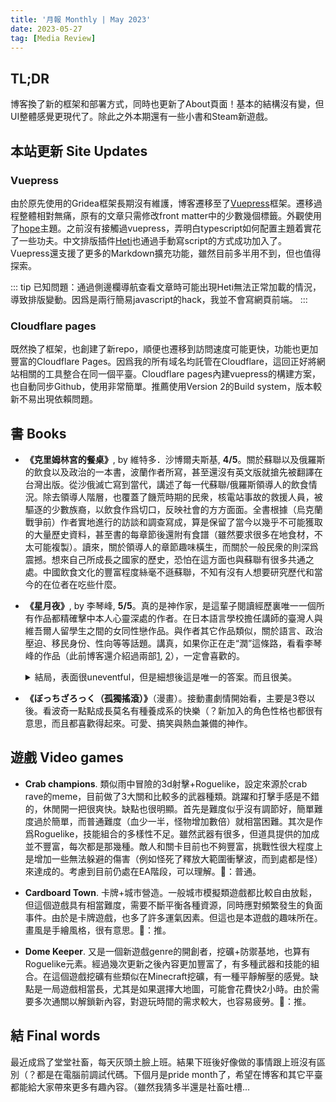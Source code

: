 ```yaml
---
title: '月報 Monthly | May 2023'
date: 2023-05-27
tag: [Media Review]
---
```

## TL;DR

博客換了新的框架和部署方式，同時也更新了About頁面！基本的結構沒有變，但UI整體感覺更現代了。除此之外本期還有一些小書和Steam新遊戲。

<!-- more -->

## 本站更新 Site Updates

### Vuepress

由於原先使用的Gridea框架長期沒有維護，博客遷移至了[Vuepress](https://vuepress.vuejs.org/)框架。遷移過程整體相對無痛，原有的文章只需修改front matter中的少數幾個標籤。外觀使用了[hope](https://theme-hope.vuejs.press/)主題。之前沒有接觸過vuepress，弄明白typescript如何配置主題着實花了一些功夫。中文排版插件[Heti](https://sivan.github.io/heti/)也通過手動寫script的方式成功加入了。Vuepress還支援了更多的Markdown擴充功能，雖然目前多半用不到，但也值得探索。

::: tip
已知問題：通過側邊欄導航查看文章時可能出現Heti無法正常加載的情況，導致排版變動。因爲是兩行簡易javascript的hack，我並不會寫網頁前端。
:::

### Cloudflare pages

既然換了框架，也創建了新repo，順便也遷移到訪問速度可能更快，功能也更加豐富的Cloudflare  Pages。因爲我的所有域名均託管在Cloudflare，這回正好將網站相關的工具整合在同一個平臺。Cloudflare pages內建vuepress的構建方案，也自動同步Github，使用非常簡單。推薦使用Version 2的Build system，版本較新不易出現依賴問題。

## 書 Books

+ **《克里姆林宮的餐桌》**, by 維特多．沙博爾夫斯基, **4/5**。關於蘇聯以及俄羅斯的飲食以及政治的一本書，波蘭作者所寫，甚至還沒有英文版就搶先被翻譯在台灣出版。從沙俄滅亡寫到當代，講述了每一代蘇聯/俄羅斯領導人的飲食情況。除去領導人階層，也覆蓋了饑荒時期的民衆，核電站事故的救援人員，被驅逐的少數族裔，以飲食作爲切口，反映社會的方方面面。全書根據（烏克蘭戰爭前）作者實地進行的訪談和調查寫成，算是保留了當今以幾乎不可能獲取的大量歷史資料，甚至書的每章節後還附有食譜（雖然要求很多在地食材，不太可能複製）。讀來，關於領導人的章節趣味橫生，而關於一般民衆的則深爲震撼。想來自己所成長之國家的歷史，恐怕在這方面也與蘇聯有很多共通之處。中國飲食文化的豐富程度絲毫不遜蘇聯，不知有沒有人想要研究歷代和當今的在位者在吃些什麼。

+ **《星月夜》**, by 李琴峰, **5/5**。真的是神作家，是這輩子閱讀經歷裏唯一一個所有作品都精確擊中本人心靈深處的作者。在日本語言學校擔任講師的臺灣人與維吾爾人留學生之間的女同性戀作品。與作者其它作品類似，關於語言、政治壓迫、移民身份、性向等等話題。講真，如果你正在走“潤”這條路，看看李琴峰的作品（此前博客還介紹過兩部[1](https://sbeam.dev/posts/2022-1-reading-list.html#jun), [2](https://sbeam.dev/posts/monthly-oct-2022.html#%E6%9B%B8-books)），一定會喜歡的。

    <details><summary>結局，表面很uneventful，但是細想後這是唯一的答案。而且很美。</summary><blockquote>我裝出一副達觀的口吻，試圖掩飾自己的寂寞，接著站起身走下石階，在廣場地面躺了下來。鋪磚的地面冷涼，沁透了我的背部。玉麗吐孜也學我在地面躺下，我們就這樣沉默地望著天空裡，那柔亮的圓月與滿天的星斗，周圍除了樹木迎風顫抖的些微窸窣聲外，便是一片寂靜，偶爾有腳踏車騎過時，會傳來腳踏車車鈴清脆涼爽的鈴聲，但騎過之後，四周便會再次回歸闃寂。<br>一輪巨大而明亮的滿月，伴隨著無數細碎的星點，望著這樣的夜空，人們總會陷入一種錯覺，「眾星拱月」，彷彿月亮才是主角，眾多點點的星子只是彰顯主角的陪襯。然而實際上，雖然肉眼看起來晦暗無明，但那些群星卻大都是自力發著光的，它們所蘊含的能量，比月亮還要多上幾萬倍，甚至幾百萬倍。肉眼裡最為明亮的月亮，其實自己是不發光的，只是借用他人的光輝罷了。只不過，從地球上所能看到的群星光點，其實有可能是在很久很久以前便早已毀滅的星星，生前所發出的餘光。<br>「這就是hoshitsukiyoru，對嗎？」<br>玉麗吐孜突然毫無脈絡地如此問道，打斷了我的沉思。她這句話，只有「hoshitsukiyoru」是用日語講。<br>我呆呆地望著玉麗吐孜愣了好一會兒，才終於明白她所要表達的，不禁噗哧地笑出聲來。<br>「不是hoshitsukiyoru，是hoshizukiyo（星月夜）才對。我上課時教過的，連濁，還記得嗎？」<br>我感到自己的教師魂被刺激了，便開始說明道：「把『星（ほし，hoshi）』和『月夜（つきよ，tsukiyo）』結合在一起時，『つきよ（tsukiyo）』的『つ（tsu）』會變成濁音『づ（zu）』。還有，『月夜』不念作『つきよる（tsukiyoru）』，而是念作『つきよ（tsukiyo）』，這是比較古老的念法。所謂『星月夜（hoshizukiyo）』，指的並不是有星星也有月亮的夜晚，而是星星像月亮那樣明亮的夜晚，也就是說『星月夜』裡其實是沒有月亮的，像今晚這樣的夜空，並不能稱作『星月夜』。」<br>也不知道是有聽懂還是沒聽懂，玉麗吐孜露出了思考的表情。<br>「可是梵谷的畫《星月夜》裡面，是有畫月亮的耶。」玉麗吐孜說道。<br>「咦？真的假的？」<br>梵谷的名畫《星夜》，日語翻成「星月夜」。我拿出手機一查，畫裡還真的有月亮。<br>真是的，既然這樣，為什麼要翻成「星月夜」？我不禁在心裡嘀咕。既然有月亮，那乾脆不要翻成有連濁的「星月夜（hoshizukiyo）」，而是念成不連濁的「星月夜（hoshitsukiyoru）」，大概還正確些。就像「山川」這個詞，念作有連濁的「やまがわ（yamagawa）」時指的是「山裡的河川」，但念作不連濁的「やまかわ（yamakawa）」時，就是指「山巒和河川」的意思了。「星月夜（hoshitsukiyoru）」，這個不存在的日語詞會讓我本能地想要糾正，但像今晚這樣有星星又有月亮的夜晚，卻似乎的確沒有恰當的詞語能夠表達，如果真有「星月夜（hoshitsukiyoru）」這樣一個詞，那不就太剛好了？<br>「那，像今天這樣的夜晚，乾脆就叫『星月夜（hoshitsukiyoru）』好了。」<br>我微笑著對玉麗吐孜說道。或許到了明天，星星與月亮便會消失或是轉虧，但至少現在這個瞬間，星星與月亮都在這裡，若沒有一個詞能夠表達今晚的情景，那便不妨自己創造吧。<br>我與玉麗吐孜又沉默了下來，靜靜地觀賞著美麗的「星月夜」。<br></blockquote></details>

+ **《ぼっちざろっく（孤獨搖滾）》**（漫畫）。接動畫劇情開始看，主要是3卷以後。看波奇一點點成長莫名有種養成系的快樂（？新加入的角色性格也都很有意思，而且都喜歡得起來。可愛、搞笑與熱血兼備的神作。

## 遊戲 Video games

+ **Crab champions**. 類似雨中冒險的3d射擊+Roguelike，設定來源於crab rave的meme，目前做了3大關和比較多的武器種類。跳躍和打擊手感是不錯的，休閒開一把很爽快。缺點也很明顯。首先是難度似乎沒有調節好，簡單難度過於簡單，而普通難度（血少一半，怪物增加數倍）就相當困難。其次是作爲Roguelike，技能組合的多樣性不足。雖然武器有很多，但道具提供的加成並不豐富，每次都是那幾種。敵人和關卡目前也不夠豐富，挑戰性很大程度上是增加一些無法躲避的傷害（例如怪死了釋放大範圍衝擊波，而到處都是怪）來達成的。考慮到目前仍處在EA階段，可以理解。🍅：普通。

+ **Cardboard Town**. 卡牌+城市營造。一般城市模擬類遊戲都比較自由放鬆，但這個遊戲具有相當難度，需要不斷平衡各種資源，同時應對頻繁發生的負面事件。由於是卡牌遊戲，也多了許多運氣因素。但這也是本遊戲的趣味所在。畫風是手繪風格，很有意思。🍅：推。
+ **Dome Keeper**. 又是一個新遊戲genre的開創者，挖礦+防禦基地，也算有Roguelike元素。經過幾次更新之後內容更加豐富了，有多種武器和技能的組合。在這個遊戲挖礦有些類似在Minecraft挖礦，有一種平靜解壓的感覺。缺點是一局遊戲相當長，尤其是如果選擇大地圖，可能會花費快2小時。由於需要多次通關以解鎖新內容，對遊玩時間的需求較大，也容易疲勞。🍅：推。

## 結 Final words

最近成爲了堂堂社畜，每天灰頭土臉上班。結果下班後好像做的事情跟上班沒有區別（？都是在電腦前調試代碼。下個月是pride month了，希望在博客和其它平臺都能給大家帶來更多有趣內容。（雖然我猜多半還是社畜吐槽...
